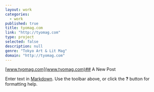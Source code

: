 ```yaml
---
layout: work
categories: 
  - work
published: true
title: tyomag.com
link: "http://tyomag.com"
type: project
selected: false
description: null
genre: "Tokyo Art & Lit Mag"
domain: "http://tyomag.com"
---
```


[www.tyomag.com](www.tyomag.com)## A New Post

Enter text in [Markdown](http://daringfireball.net/projects/markdown/). Use the toolbar above, or click the **?** button for formatting help.